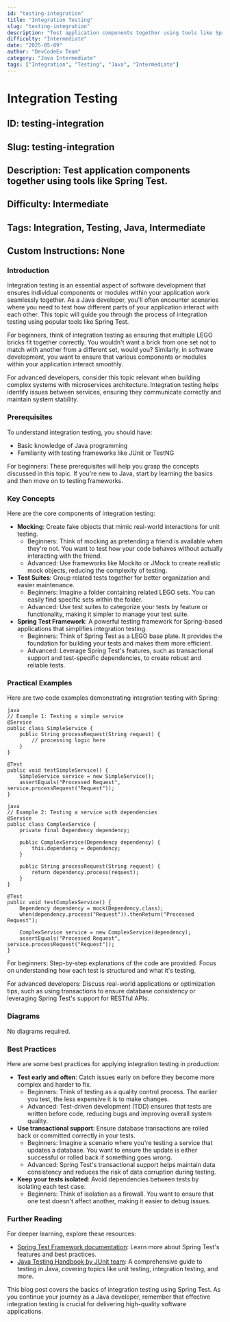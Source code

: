 ```yaml
---
id: "testing-integration"
title: "Integration Testing"
slug: "testing-integration"
description: "Test application components together using tools like Spring Test."
difficulty: "Intermediate"
date: "2025-05-09"
author: "DevCodeEx Team"
category: "Java Intermediate"
tags: ["Integration", "Testing", "Java", "Intermediate"]
---
```


# Integration Testing
## ID: testing-integration
## Slug: testing-integration
## Description: Test application components together using tools like Spring Test.
## Difficulty: Intermediate
## Tags: Integration, Testing, Java, Intermediate
## Custom Instructions: None

### Introduction
Integration testing is an essential aspect of software development that ensures individual components or modules within your application work seamlessly together. As a Java developer, you'll often encounter scenarios where you need to test how different parts of your application interact with each other. This topic will guide you through the process of integration testing using popular tools like Spring Test.

For beginners, think of integration testing as ensuring that multiple LEGO bricks fit together correctly. You wouldn't want a brick from one set not to match with another from a different set, would you? Similarly, in software development, you want to ensure that various components or modules within your application interact smoothly.

For advanced developers, consider this topic relevant when building complex systems with microservices architecture. Integration testing helps identify issues between services, ensuring they communicate correctly and maintain system stability.

### Prerequisites
To understand integration testing, you should have:

* Basic knowledge of Java programming
* Familiarity with testing frameworks like JUnit or TestNG

For beginners: These prerequisites will help you grasp the concepts discussed in this topic. If you're new to Java, start by learning the basics and then move on to testing frameworks.

### Key Concepts

Here are the core components of integration testing:

* **Mocking**: Create fake objects that mimic real-world interactions for unit testing.
	+ Beginners: Think of mocking as pretending a friend is available when they're not. You want to test how your code behaves without actually interacting with the friend.
	+ Advanced: Use frameworks like Mockito or JMock to create realistic mock objects, reducing the complexity of testing.
* **Test Suites**: Group related tests together for better organization and easier maintenance.
	+ Beginners: Imagine a folder containing related LEGO sets. You can easily find specific sets within the folder.
	+ Advanced: Use test suites to categorize your tests by feature or functionality, making it simpler to manage your test suite.
* **Spring Test Framework**: A powerful testing framework for Spring-based applications that simplifies integration testing.
	+ Beginners: Think of Spring Test as a LEGO base plate. It provides the foundation for building your tests and makes them more efficient.
	+ Advanced: Leverage Spring Test's features, such as transactional support and test-specific dependencies, to create robust and reliable tests.

### Practical Examples

Here are two code examples demonstrating integration testing with Spring:

```
java
// Example 1: Testing a simple service
@Service
public class SimpleService {
    public String processRequest(String request) {
        // processing logic here
    }
}

@Test
public void testSimpleService() {
    SimpleService service = new SimpleService();
    assertEquals("Processed Request", service.processRequest("Request"));
}
```

```
java
// Example 2: Testing a service with dependencies
@Service
public class ComplexService {
    private final Dependency dependency;

    public ComplexService(Dependency dependency) {
        this.dependency = dependency;
    }

    public String processRequest(String request) {
        return dependency.process(request);
    }
}

@Test
public void testComplexService() {
    Dependency dependency = mock(Dependency.class);
    when(dependency.process("Request")).thenReturn("Processed Request");

    ComplexService service = new ComplexService(dependency);
    assertEquals("Processed Request", service.processRequest("Request"));
}
```

For beginners: Step-by-step explanations of the code are provided. Focus on understanding how each test is structured and what it's testing.

For advanced developers: Discuss real-world applications or optimization tips, such as using transactions to ensure database consistency or leveraging Spring Test's support for RESTful APIs.

### Diagrams
No diagrams required.

### Best Practices

Here are some best practices for applying integration testing in production:

* **Test early and often**: Catch issues early on before they become more complex and harder to fix.
	+ Beginners: Think of testing as a quality control process. The earlier you test, the less expensive it is to make changes.
	+ Advanced: Test-driven development (TDD) ensures that tests are written before code, reducing bugs and improving overall system quality.
* **Use transactional support**: Ensure database transactions are rolled back or committed correctly in your tests.
	+ Beginners: Imagine a scenario where you're testing a service that updates a database. You want to ensure the update is either successful or rolled back if something goes wrong.
	+ Advanced: Spring Test's transactional support helps maintain data consistency and reduces the risk of data corruption during testing.
* **Keep your tests isolated**: Avoid dependencies between tests by isolating each test case.
	+ Beginners: Think of isolation as a firewall. You want to ensure that one test doesn't affect another, making it easier to debug issues.

### Further Reading

For deeper learning, explore these resources:

* [Spring Test Framework documentation](https://docs.spring.io/spring/docs/current/spring-framework-reference/core/testing.html): Learn more about Spring Test's features and best practices.
* [Java Testing Handbook by JUnit team](https://junit.org/apidocs/org/junit/Test.html): A comprehensive guide to testing in Java, covering topics like unit testing, integration testing, and more.

This blog post covers the basics of integration testing using Spring Test. As you continue your journey as a Java developer, remember that effective integration testing is crucial for delivering high-quality software applications.